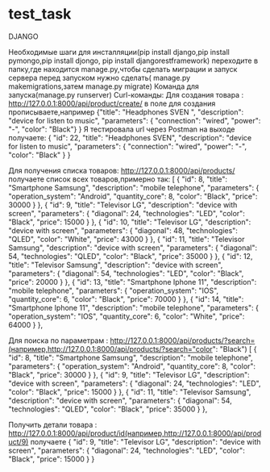 # test_task
DJANGO

Необходимые шаги для инсталляции(pip install django,pip install pymongo,pip install djongo, pip install djangorestframework)
переходите в папку,где находится manage.py,чтобы сделать миграции и запуск сервера
перед запуском нужно сделать( manage.py makemigrations,затем manage.py migrate)
Команда для запуска(manage.py runserver)
Curl-команды:
Для создания товара : http://127.0.0.1:8000/api/product/create/
в поле для создания прописываете,например 
{"title": "Headphones SVEN ",
        "description": "device for listen to music",
        "parameters": {
            "connection": "wired",
            "power": "-",
            "color": "Black"}
}
Я тестировала url через Postman
на выходе получаете:
{
    "id": 22,
    "title": "Headphones SVEN",
    "description": "device for listen to music",
    "parameters": {
        "connection": "wired",
        "power": "-",
        "color": "Black"
    }
}

Для получения списка товаров: http://127.0.0.1:8000/api/products/
получаете список всех товаров,примерно так:
[
    {
        "id": 8,
        "title": "Smartphone Samsung",
        "description": "mobile telephone",
        "parameters": {
            "operation_system": "Android",
            "quantity_core": 8,
            "color": "Black",
            "price": 30000
        }
    },
    {
        "id": 9,
        "title": "Televisor LG",
        "description": "device with screen",
        "parameters": {
            "diagonal": 24,
            "technologies": "LED",
            "color": "Black",
            "price": 15000
        }
    },
    {
        "id": 10,
        "title": "Televisor LG",
        "description": "device with screen",
        "parameters": {
            "diagonal": 48,
            "technologies": "QLED",
            "color": "White",
            "price": 43000
        }
    },
    {
        "id": 11,
        "title": "Televisor Samsung",
        "description": "device with screen",
        "parameters": {
            "diagonal": 54,
            "technologies": "QLED",
            "color": "Black",
            "price": 35000
        }
    },
    {
        "id": 12,
        "title": "Televisor Samsung",
        "description": "device with screen",
        "parameters": {
            "diagonal": 54,
            "technologies": "LED",
            "color": "Black",
            "price": 20000
        }
    },
    {
        "id": 13,
        "title": "Smartphone Iphone 11",
        "description": "mobile telephone",
        "parameters": {
            "operation_system": "IOS",
            "quantity_core": 6,
            "color": "Black",
            "price": 70000
        }
    },
    {
        "id": 14,
        "title": "Smartphone Iphone 11",
        "description": "mobile telephone",
        "parameters": {
            "operation_system": "IOS",
            "quantity_core": 6,
            "color": "White",
            "price": 64000
        }
    },
    

Для поиска по параметрам : http://127.0.0.1:8000/api/products/?search=(например,http://127.0.0.1:8000/api/products/?search="color": "Black")
[
    {
        "id": 8,
        "title": "Smartphone Samsung",
        "description": "mobile telephone",
        "parameters": {
            "operation_system": "Android",
            "quantity_core": 8,
            "color": "Black",
            "price": 30000
        }
    },
    {
        "id": 9,
        "title": "Televisor LG",
        "description": "device with screen",
        "parameters": {
            "diagonal": 24,
            "technologies": "LED",
            "color": "Black",
            "price": 15000
        }
    },
    {
        "id": 11,
        "title": "Televisor Samsung",
        "description": "device with screen",
        "parameters": {
            "diagonal": 54,
            "technologies": "QLED",
            "color": "Black",
            "price": 35000
        }
    },

Получить детали товара : http://127.0.0.1:8000/api/product/id(например,http://127.0.0.1:8000/api/product/9)
получаете
{
    "id": 9,
    "title": "Televisor LG",
    "description": "device with screen",
    "parameters": {
        "diagonal": 24,
        "technologies": "LED",
        "color": "Black",
        "price": 15000
    }
}
